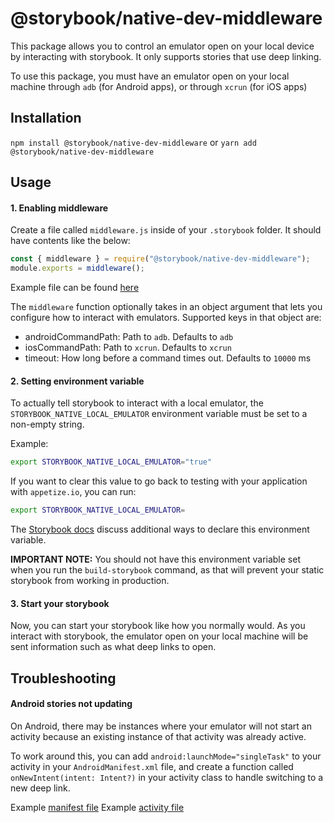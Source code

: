 # @storybook/native-dev-middleware

This package allows you to control an emulator open on your local device by interacting with storybook. It only supports stories that use deep linking.

To use this package, you must have an emulator open on your local machine through `adb` (for Android apps), or through `xcrun` (for iOS apps)

## Installation
`npm install @storybook/native-dev-middleware`
or
`yarn add @storybook/native-dev-middleware`

## Usage

#### 1. Enabling middleware
Create a file called `middleware.js` inside of your `.storybook` folder. It should have contents like the below:
```js
const { middleware } = require("@storybook/native-dev-middleware");
module.exports = middleware();
```

Example file can be found [here](TODO)

The `middleware` function optionally takes in an object argument that lets you configure how to interact with emulators. Supported keys in that object are:
- androidCommandPath: Path to `adb`. Defaults to `adb`
- iosCommandPath: Path to `xcrun`. Defaults to `xcrun`
- timeout: How long before a command times out. Defaults to `10000` ms

#### 2. Setting environment variable
To actually tell storybook to interact with a local emulator, the `STORYBOOK_NATIVE_LOCAL_EMULATOR` environment variable must be set to a non-empty string.

Example:
```sh
export STORYBOOK_NATIVE_LOCAL_EMULATOR="true"
```

If you want to clear this value to go back to testing with your application with `appetize.io`, you can run:
```sh
export STORYBOOK_NATIVE_LOCAL_EMULATOR=
```

The [Storybook docs](https://storybook.js.org/docs/react/configure/environment-variables#using-env-files) discuss additional ways to declare this environment variable.

**IMPORTANT NOTE:** You should not have this environment variable set when you run the `build-storybook` command, as that will prevent your static storybook from working in production.

#### 3. Start your storybook
Now, you can start your storybook like how you normally would. As you interact with storybook, the emulator open on your local machine will be sent information such as what deep links to open.

## Troubleshooting

#### Android stories not updating
On Android, there may be instances where your emulator will not start an activity because an existing instance of that activity was already active. 

To work around this, you can add `android:launchMode="singleTask"` to your activity in your `AndroidManifest.xml` file, and create a function called `onNewIntent(intent: Intent?)` in your activity class to handle switching to a new deep link.

Example [manifest file](TODO)
Example [activity file](TODO)
